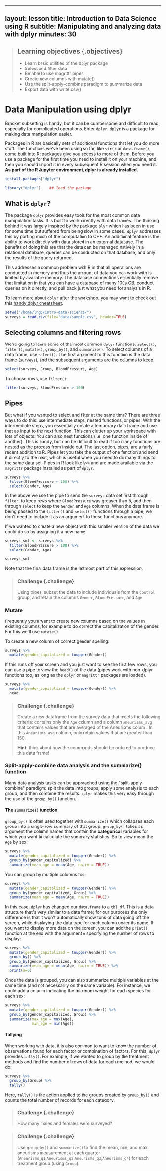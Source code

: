 
---
layout: lesson
title: Introduction to Data Science using R
subtitle: Manipulating and analyzing data with dplyr
minutes: 30
---

> ## Learning objectives {.objectives}
> * Learn basic utilities of the dplyr package
> * Select and filter data
> * Be able to use magrittr pipes
> * Create new columns with mutate()
> * Use the split-apply-combine paradigm to summarize data
> * Export data with write.csv()


# Data Manipulation using dplyr

Bracket subsetting is handy, but it can be cumbersome and difficult to read,
especially for complicated operations. Enter `dplyr`. `dplyr` is a package for
making data manipulation easier.

Packages in R are basically sets of additional functions that let you do more
stuff. The functions we've been using so far, like `str()` or `data.frame()`,
come built into R; packages give you access to more of them. Before you use a
package for the first time you need to install it on your machine, and then you
should import it in every subsequent R session when you need it. **As part of 
the R Jupyter environment, dplyr is already installed.**


```R
install.packages("dplyr")
```


```R
library("dplyr")    ## load the package
```

## What is `dplyr`?

The package `dplyr` provides easy tools for the most common data manipulation
tasks. It is built to work directly with data frames. The thinking behind it was
largely inspired by the package `plyr` which has been in use for some time but
suffered from being slow in some cases.` dplyr` addresses this by porting much
of the computation to C++. An additional feature is the ability to work directly
with data stored in an external database. The benefits of doing this are
that the data can be managed natively in a relational database, queries can be
conducted on that database, and only the results of the query returned.

This addresses a common problem with R in that all operations are conducted in
memory and thus the amount of data you can work with is limited by available
memory. The database connections essentially remove that limitation in that you
can have a database of many 100s GB, conduct queries on it directly, and pull
back just what you need for analysis in R.

To learn more about `dplyr` after the workshop, you may want to check out this
[handy dplyr cheatsheet](http://www.rstudio.com/wp-content/uploads/2015/02/data-wrangling-cheatsheet.pdf).


```R
setwd("/home/lngo/intro-data-science/")
surveys = read.csv(file="data/sample.csv", header=TRUE)
```

## Selecting columns and filtering rows

We're going to learn some of the most common `dplyr` functions: `select()`,
`filter()`, `mutate()`, `group_by()`, and `summarize()`. To select columns of a
data frame, use `select()`. The first argument to this function is the data
frame (`surveys`), and the subsequent arguments are the columns to keep.


```R
select(surveys, Group, BloodPressure, Age)
```

To choose rows, use `filter()`:


```R
filter(surveys, BloodPressure > 100)
```

## Pipes

But what if you wanted to select and filter at the same time? There are three
ways to do this: use intermediate steps, nested functions, or pipes. With the
intermediate steps, you essentially create a temporary data frame and use that
as input to the next function. This can clutter up your workspace with lots of
objects. You can also nest functions (i.e. one function inside of another).
This is handy, but can be difficult to read if too many functions are nested as
the process from inside out. The last option, pipes, are a fairly recent
addition to R. Pipes let you take the output of one function and send it
directly to the next, which is useful when you need to do many things to the same
data set.  Pipes in R look like `%>%` and are made available via the `magrittr`
package installed as part of `dplyr`.


```R
surveys %>%
  filter(BloodPressure > 100) %>%
  select(Gender, Age)
```

In the above we use the pipe to send the `surveys` data set first through
`filter`, to keep rows where `BloodPressure` was greayer than 5, and then through `select`
to keep the `Gender` and `Age` columns. When the data frame is being passed to
the `filter()` and `select()` functions through a pipe, we don't need to include
it as an argument to these functions anymore.

If we wanted to create a new object with this smaller version of the data we
could do so by assigning it a new name:


```R
surveys_sml <- surveys %>%
  filter(BloodPressure > 100) %>%
  select(Gender, Age)
```


```R
surveys_sml
```

Note that the final data frame is the leftmost part of this expression.

> ### Challenge {.challenge}
>
>  Using pipes, subset the data to include individuals from the `Control` group,
>  and retain the columns `Gender`, `BloodPressure`, and `Age`

### Mutate

Frequently you'll want to create new columns based on the values in existing
columns, for example to do correct the capitalization of the gender. For this 
we'll use `mutate()`.

To create a new column of correct gender spelling:


```R
surveys %>%
  mutate(gender_capitalized = toupper(Gender))
```

If this runs off your screen and you just want to see the first few rows, you
can use a pipe to view the `head()` of the data (pipes work with non-dplyr
functions too, as long as the `dplyr` or `magrittr` packages are loaded).


```R
surveys %>%
  mutate(gender_capitalized = toupper(Gender)) %>%
  head
```

> ### Challenge {.challenge}
>
>  Create a new dataframe from the survey data that meets the following
>  criteria: contains only the `Age` column and a column `Aneurisms_avg` that 
>  contains values that are averaged of the Aneurisms colum . In this 
>  `Aneurisms_avg` column, only retain values that are greater than 150.
>
>  **Hint**: think about how the commands should be ordered to produce this data frame!

### Split-apply-combine data analysis and the summarize() function

Many data analysis tasks can be approached using the "split-apply-combine"
paradigm: split the data into groups, apply some analysis to each group, and
then combine the results. `dplyr` makes this very easy through the use of the
`group_by()` function.

#### The `summarize()` function

`group_by()` is often used together with `summarize()` which collapses each
group into a single-row summary of that group.  `group_by()` takes as argument
the column names that contain the **categorical** variables for which you want
to calculate the summary statistics. So to view mean the `Age` by sex:


```R
surveys %>%
  mutate(gender_capitalized = toupper(Gender)) %>%
  group_by(gender_capitalized) %>%
  summarize(mean_age = mean(Age, na.rm = TRUE))
```

You can group by multiple columns too:


```R
surveys %>%
  mutate(gender_capitalized = toupper(Gender)) %>%
  group_by(gender_capitalized, Group) %>%
  summarize(mean_age = mean(Age, na.rm = TRUE))
```

In this case, `dplyr` has changed our `data.frame` to a
`tbl_df`. This is a data structure that's very similar to a data frame; for our
purposes the only difference is that it won't automatically show tons of data
going off the screen, while displaying the data type for each column under its
name. If you want to display more data on the screen, you can add the `print()`
function at the end with the argument `n` specifying the number of rows to
display:


```R
surveys %>%
  mutate(gender_capitalized = toupper(Gender)) %>%
  group_by() %>%
  group_by(gender_capitalized, Group) %>%
  summarize(mean_age = mean(Age, na.rm = TRUE)) %>%
  print(n=6)
```

Once the data is grouped, you can also summarize multiple variables at the same
time (and not necessarily on the same variable). For instance, we could add a
column indicating the minimum weight for each species for each sex:


```R
surveys %>%
  mutate(gender_capitalized = toupper(Gender)) %>%
  group_by(gender_capitalized, Group) %>%
  summarize(max_age = max(Age),
            min_age = min(Age))
```

#### Tallying

When working with data, it is also common to want to know the number of
observations found for each factor or combination of factors. For this, `dplyr`
provides `tally()`. For example, if we wanted to group by the treatment methods and find the
number of rows of data for each method, we would do:


```R
surveys %>%
  group_by(Group) %>%
  tally()
```

Here, `tally()` is the action applied to the groups created by `group_by()` and
counts the total number of records for each category.

> ### Challenge {.challenge}
>
> How many males and females were surveyed?

> ### Challenge {.challenge}
>
> Use `group_by()` and `summarize()` to find the mean, min, and max aneurisms
> measurement at each quarter (`Aneurisms_q1`,`Aneurisms_q2`,`Aneurisms_q3`,`Aneurisms_q4`) 
> for each treatment group (using `Group`).
